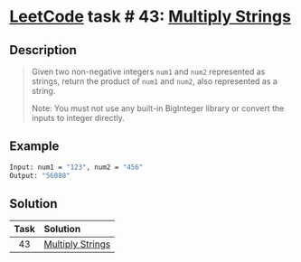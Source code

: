 # [LeetCode][leetcode] task # 43: [Multiply Strings][task]

Description
-----------

> Given two non-negative integers `num1` and `num2` represented as strings,
> return the product of `num1` and `num2`, also represented as a string.
>
> Note: You must not use any built-in BigInteger library
> or convert the inputs to integer directly.

Example
-------

```sh
Input: num1 = "123", num2 = "456"
Output: "56088"
```

Solution
--------

| Task | Solution |
| :------: | :------ |
| 43 | [Multiply Strings][solution] |


[leetcode]: <http://leetcode.com/>
[task]: <https://leetcode.com/problems/multiply-strings/>
[solution]: <https://github.com/wellaxis/witalis-jkit/blob/main/module/tasks/src/main/java/com/witalis/jkit/tasks/core/task/leetcode/p43/option/Practice.java>
